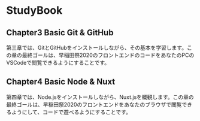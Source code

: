 # StudyBook
## Chapter3 Basic Git & GitHub
第三章では、GitとGitHubをインストールしながら、その基本を学習します。この章の最終ゴールは、早稲田祭2020のフロントエンドのコードをあなたのPCのVSCodeで閲覧できるようにすることです。

## Chapter4 Basic Node & Nuxt
第四章では、Node.jsをインストールしながら、Nuxt.jsを概観します。この章の最終ゴールは、早稲田祭2020のフロントエンドをあなたのブラウザで閲覧できるようにして、コードで遊べるようにすることです。

